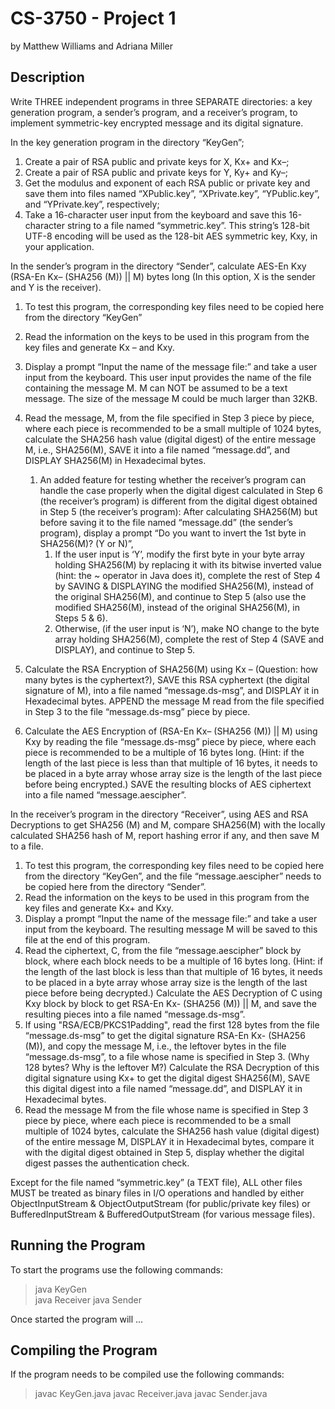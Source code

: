 # CS-3750 - Project 1
by Matthew Williams and Adriana Miller

## Description

Write THREE independent programs in three SEPARATE directories: a key generation program, a sender’s program, and a
receiver’s program, to implement symmetric-key encrypted message and its digital signature.

In the key generation program in the directory “KeyGen”;
1. Create a pair of RSA public and private keys for X, Kx+ and Kx–;
2. Create a pair of RSA public and private keys for Y, Ky+ and Ky–;
3. Get the modulus and exponent of each RSA public or private key and save them into files named “XPublic.key”, 
   “XPrivate.key”, “YPublic.key”, and “YPrivate.key”, respectively;
4. Take  a  16-character  user  input  from  the  keyboard  and  save  this  16-character  string  to  a  file  named  “symmetric.key”.    This
   string’s 128-bit UTF-8 encoding will be used as the 128-bit AES symmetric key, Kxy, in your application.

In the sender’s program in the directory “Sender”, calculate AES-En Kxy (RSA-En Kx– (SHA256 (M)) || M) bytes long 
(In this option, X is the sender and Y is the receiver).
1. To test this program, the corresponding key files need to be copied here from the directory “KeyGen”
2. Read the information on the keys to be used in this program from the key files and generate Kx – and Kxy.
3. Display a prompt “Input the name of the message file:” and take a user input from the keyboard. This 
   user input provides the name of the file containing the message M. M can NOT be assumed to be a text message. The
   size of the message M could be much larger than 32KB.
4. Read the message, M, from the file specified in Step 3 piece by piece, where each piece is recommended to be a small
   multiple of 1024 bytes, calculate the SHA256 hash value (digital digest) of the entire message M, i.e., SHA256(M), SAVE
   it into a file named “message.dd”, and DISPLAY SHA256(M) in Hexadecimal bytes.
   
   1. An added feature for testing whether the receiver’s program can handle the case properly when the digital digest
      calculated in Step 6 (the receiver’s program) is different from the digital digest obtained in Step 5 (the receiver’s
      program): After calculating SHA256(M) but before saving it to the file named “message.dd” (the sender’s program),
      display a prompt “Do you want to invert the 1st byte in SHA256(M)? (Y or N)”,
      1. If the user input is ‘Y’, modify the first byte in your byte array holding SHA256(M) by replacing it with its bitwise
         inverted value (hint: the ~ operator in Java does it), complete the rest of Step 4 by SAVING & DISPLAYING the
         modified SHA256(M), instead of the original SHA256(M), and continue to Step 5 (also use the modified
         SHA256(M), instead of the original SHA256(M), in Steps 5 & 6).
      2. Otherwise, (if the user input is ‘N’), make NO change to the byte array holding SHA256(M), complete the rest of
         Step 4 (SAVE and DISPLAY), and continue to Step 5.
           
5. Calculate the RSA Encryption of SHA256(M) using Kx – (Question: how many bytes is the cyphertext?), SAVE this RSA
   cyphertext (the digital signature of M), into a file named “message.ds-msg”, and DISPLAY it in Hexadecimal bytes.
   APPEND the message M read from the file specified in Step 3 to the file “message.ds-msg” piece by piece.    
6. Calculate the AES Encryption of (RSA-En Kx– (SHA256 (M)) || M) using Kxy by reading the file “message.ds-msg” piece
   by piece, where each piece is recommended to be a multiple of 16 bytes long. (Hint: if the length of the last piece is less
   than that multiple of 16 bytes, it needs to be placed in a byte array whose array size is the length of the last piece before
   being encrypted.) SAVE the resulting blocks of AES ciphertext into a file named “message.aescipher”.

In  the  receiver’s  program  in  the  directory  “Receiver”,  using  AES  and  RSA Decryptions to  get  SHA256 (M)  and  M,
compare SHA256(M) with the locally calculated SHA256 hash of M, report hashing error if any, and then save M to a file.
1. To  test  this  program,  the  corresponding  key  files  need  to  be  copied  here  from  the  directory  “KeyGen”,
   and  the  file “message.aescipher” needs to be copied here from the directory “Sender”.
2. Read the information on the keys to be used in this program from the key files and generate Kx+ and Kxy.
3. Display a prompt “Input the name of the message file:” and take a user input from the keyboard.  The 
   resulting message M will be saved to this file at the end of this program.
4. Read the ciphertext, C, from the file “message.aescipher” block by block, where each block needs to be a multiple of 16 
   bytes long.  (Hint: if the length of the last block is less than that multiple of 16 bytes, it needs to be placed in a byte array 
   whose array size is the length of the last piece before being decrypted.)  Calculate the AES Decryption of C using Kxy 
   block by block to get RSA-En Kx- (SHA256 (M)) || M, and save the resulting pieces into a file named “message.ds-msg”.
5. If using "RSA/ECB/PKCS1Padding", read the first 128 bytes from the file “message.ds-msg” to get the digital signature RSA-En Kx-
   (SHA256 (M)), and copy the message M, i.e., the leftover bytes in the file “message.ds-msg”, to a file whose
   name  is  specified  in  Step  3. (Why  128  bytes?  Why  is  the  leftover  M?)  Calculate  the  RSA  Decryption  of  this  digital
   signature using Kx+ to get the digital digest SHA256(M), SAVE this digital digest into a file named “message.dd”, and
   DISPLAY it in Hexadecimal bytes.
6. Read the message M from the file whose name is specified in Step 3 piece by piece, where each piece is recommended to
   be a small multiple of 1024 bytes, calculate the SHA256 hash value (digital digest) of the entire message M, DISPLAY it
   in Hexadecimal bytes, compare it with the digital digest obtained in Step 5, display whether the digital digest passes the
   authentication check. 

Except for the file named “symmetric.key” (a TEXT file), ALL other files MUST be treated as binary files in I/O operations and handled
by either ObjectInputStream & ObjectOutputStream (for public/private key files) or BufferedInputStream & BufferedOutputStream
(for various message files).

## Running the Program

To start the programs use the following commands:

> java KeyGen  
> java Receiver
> java Sender

Once started the program will ...

## Compiling the Program

If the program needs to be compiled use the following commands:

> javac KeyGen.java 
> javac Receiver.java 
> javac Sender.java 
